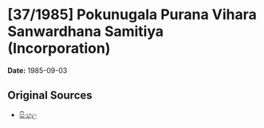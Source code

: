 # [37/1985] Pokunugala Purana Vihara Sanwardhana Samitiya (Incorporation)

**Date:** 1985-09-03

## Original Sources

- [සිංහල](https://documents.gov.lk/view/acts/1985/9/37-1985_S.pdf)
